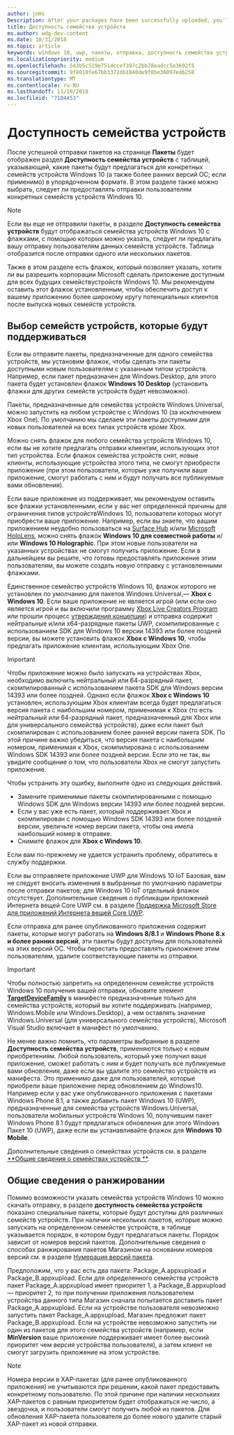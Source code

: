 ```yaml
---
author: jnHs
Description: After your packages have been successfully uploaded, you'll see a table that indicates which packages will be offered to specific Windows 10 device families (and earlier OS versions, if applicable), in ranked order.
title: Доступность семейства устройств
ms.author: wdg-dev-content
ms.date: 10/31/2018
ms.topic: article
keywords: windows 10, uwp, пакеты, отправка, доступность семейства устройств
ms.localizationpriority: medium
ms.openlocfilehash: 543b5c519e7514ccef397c2bb78eadcc5e3692f5
ms.sourcegitcommit: 9f8010fe67bb3372db1840de9f0be36097ed6258
ms.translationtype: MT
ms.contentlocale: ru-RU
ms.lasthandoff: 11/16/2018
ms.locfileid: "7104453"
---
```

# <a name="device-family-availability"></a>Доступность семейства устройств

После успешной отправки пакетов на странице **Пакеты** будет отображен раздел **Доступность семейства устройств** с таблицей, указывающей, какие пакеты будут предлагаться для конкретных семейств устройств Windows 10 (а также более ранних версий ОС; если применимо) в упорядоченном формате. В этом разделе также можно выбрать, следует ли предоставлять отправки пользователям конкретных семейств устройств Windows 10.

> [!NOTE]
> Если вы еще не отправили пакеты, в разделе **Доступность семейства устройств** будут отображаться семейства устройств Windows 10 с флажками, с помощью которых можно указать, следует ли предлагать вашу отправку пользователям данных семейств устройств. Таблица отобразится после отправки одного или нескольких пакетов.

Также в этом разделе есть флажок, который позволяет указать, хотите ли вы разрешить корпорации Microsoft сделать приложение доступным для всех будущих семействустройств Windows 10. Мы рекомендуем оставить этот флажок установленным, чтобы обеспечить доступ к вашему приложению более широкому кругу потенциальных клиентов после выпуска новых семейств устройств.


## <a name="choosing-which-device-families-to-support"></a>Выбор семейств устройств, которые будут поддерживаться

Если вы отправите пакеты, предназначенные для одного семейства устройств, мы установим флажок, чтобы сделать эти пакеты доступными новым пользователям с указанным типом устройств. Например, если пакет предназначен для Windows.Desktop, для этого пакета будет установлен флажок **Windows 10 Desktop** (установить флажки для других семейств устройств будет невозможно).

Пакеты, предназначенные для семейства устройств Windows.Universal, можно запустить на любом устройстве с Windows 10 (за исключением Xbox One). По умолчанию мы сделаем эти пакеты доступными для новых пользователей на всех типах устройств *кроме* Xbox.

Можно снять флажок для любого семейства устройств Windows 10, если вы не хотите предлагать отправки клиентам, использующих этот тип устройства. Если флажок семейства устройств снят, новые клиенты, использующие устройства этого типа, не смогут приобрести приложение (при этом пользователи, которые уже получили ваше приложение, смогут работать с ним и будут получать все публикуемые вами обновления).

Если ваше приложение из поддерживает, мы рекомендуем оставить все флажки установленными, если у вас нет определенной причины для ограничения типов устройствWindows 10, пользователи которых могут приобрести ваше приложение. Например, если вы знаете, что вашим приложением неудобно пользоваться на [Surface Hub](https://developer.microsoft.com/windows/surfacehub) и/или [Microsoft HoloLens](https://developer.microsoft.com/windows/mixed-reality), можно снять флажок **Windows 10 для совместной работы** и/или **Windows 10 Holographic**. При этом новые пользователи на указанных устройствах не смогут получить приложение. Если в дальнейшем вы решите, что готовы предоставлять приложение этим пользователям, вы можете создать новую отправку с установленными флажками.

<span id="xbox" />

Единственное семейство устройств Windows 10, флажок которого не установлен по умолчанию для пакетов Windows.Universal,— **Xbox с Windows 10**. Если ваше приложение не является игрой (или если оно является игрой и вы включили программу [Xbox Live Creators Program](../xbox-live/get-started-with-creators/get-started-with-xbox-live-creators.md) или прошли процесс [утверждения концепции](../gaming/concept-approval.md)) и отправка содержит нейтральные и/или x64-разрядные пакеты UWP, скомпилированные с использованием SDK для Windows 10 версии 14393 или более поздней версии, вы можете установить флажок **Xbox с Windows 10**, чтобы предлагать приложение клиентам, использующим Xbox One.

> [!IMPORTANT]
> Чтобы приложение можно было запускать на устройствах Xbox, необходимо включить нейтральный или 64-разрядный пакет, скомпилированный с использованием пакета SDK для Windows версии 14393 или более поздней. Однако если флажок **Xbox с Windows 10** установлен, использующим Xbox клиентам всегда будет предлагаться версия пакета с наибольшим номером, применимая к Xbox (то есть нейтральный или 64-разрядный пакет, предназначенный для Xbox или для универсального семейства устройств), даже если пакет был скомпилирован с использованием более ранней версии пакета SDK. По этой причине важно убедиться, что версия пакета с наибольшим номером, применимая к Xbox, скомпилирована с использованием Windows SDK 14393 или более поздней версии. Если это не так, вы увидите сообщение о том, что пользователи Xbox не смогут запустить приложение. 
> 
> Чтобы устранить эту ошибку, выполните одно из следующих действий.
> - Замените применимые пакеты скомпилированными с помощью Windows SDK для Windows версии 14393 или более поздней версии.
> - Если у вас уже есть пакет, который поддерживает Xbox и cкомпилирован с помощью Windows SDK 14393 или более поздней версии, увеличьте номер версии пакета, чтобы она имела наибольший номер в отправке.
> - Снимите флажок для **Xbox с Windows 10**.
>   
> Если вам по-прежнему не удается устранить проблему, обратитесь в службу поддержки.

Если вы отправляете приложение UWP для Windows 10 IoT Базовая, вам не следует вносить изменения в выбранные по умолчанию параметры после отправки пакетов; для Windows 10 IoT отдельный флажок отсутствует. Дополнительные сведения о публикации приложений Интернета вещей Core UWP см. в разделе [Поддержка Microsoft Store для приложений Интернета вещей Core UWP](https://docs.microsoft.com/windows/iot-core/commercialize-your-device/installingandservicing).

Если отправка для ранее опубликованного приложения содержит пакеты, которые могут работать на **Windows 8/8.1** и **Windows Phone 8.x и более ранних версий**, эти пакеты будут доступны для пользователей на этих версий ОС. Чтобы перестать предоставлять приложение этим пользователям, удалите соответствующие пакеты из отправки.

> [!IMPORTANT]
> Чтобы полностью запретить на определенном семействе устройств Windows 10 получения вашей отправки, обновите элемент [**TargetDeviceFamily**](https://docs.microsoft.com/uwp/schemas/appxpackage/uapmanifestschema/element-targetdevicefamily) в манифесте предназначенные только для семейства устройств, который вы хотите поддерживать (например, Windows.Mobile или Windows.Desktop), а чем оставлять значение Windows.Universal (для универсального семейства устройств), Microsoft Visual Studio включает в манифест по умолчанию.

Не менее важно помнить, что параметры выбранные в разделе **Доступность семейства устройств**, применяются только к новым приобретениям. Любой пользователь, который уже получил ваше приложение, сможет работать с ним и будет получать все публикуемые вами обновления, даже если вы удалите это семейство устройств из манифеста. Это применимо даже для пользователей, которые приобрели ваше приложение перед обновлением до Windows10. Например если у вас уже опубликованного приложения с пакетами Windows Phone 8.1, а также добавить пакет Windows 10 (UWP), предназначенные для семейства устройств Windows.Universal, пользователи мобильных устройств Windows 10, получившим пакет Windows Phone 8.1 будут предлагаться обновления для этого Windows Пакет 10 (UWP), даже если вы устанавливайте флажок для **Windows 10 Mobile**.

Дополнительные сведения о семействах устройств см. в разделе [**Общие сведения о семействах устройств **](https://docs.microsoft.com/uwp/extension-sdks/device-families-overview).


## <a name="understanding-ranking"></a>Общие сведения о ранжировании

Помимо возможности указать семейства устройств Windows 10 можно скачать отправку, в разделе **доступность семейства устройств** показано специальные пакеты, которые будут доступны для различных семейств устройств. При наличии нескольких пакетов, которые можно запускать на определенном семействе устройств, в таблице указывается порядок, в котором будут предлагаться пакеты. Порядок зависит от номеров версий пакетов. Дополнительные сведения о способах ранжирования пакетов Магазином на основании номеров версий см. в разделе [Нумерация версий пакета](package-version-numbering.md). 

Предположим, что у вас есть два пакета: Package_A.appxupload и Package_B.appxupload. Если для определенного семейства устройств пакет Package_A.appxupload имеет приоритет 1, а Package_B.appxupload — приоритет 2, то при получении приложения пользователем устройства данного типа Магазин сначала попытается доставить пакет Package_A.appxupload. Если на устройстве пользователя невозможно запустить пакет Package_A.appxupload, Магазин предложит пакет Package_B.appxupload. Если на устройстве невозможно запустить ни один из пакетов для этого семейства устройств (например, если **MinVersion** ваше приложение поддерживает имеет более высокий приоритет чем версия устройства пользователя), а затем клиент не смогут загрузить приложение на этом устройстве.

> [!NOTE]
> Номера версии в XAP-пакетах (для ранее опубликованного приложения) не учитываются при решении, какой пакет предоставить конкретному пользователю. По этой причине при наличии нескольких XAP-пакетов с равным приоритетом будет отображаться не число, а звездочка, и пользователи смогут получить любой из пакетов. Для обновления XAP-пакета пользователя до более нового удалите старый XAP-пакет из новой отправки.

